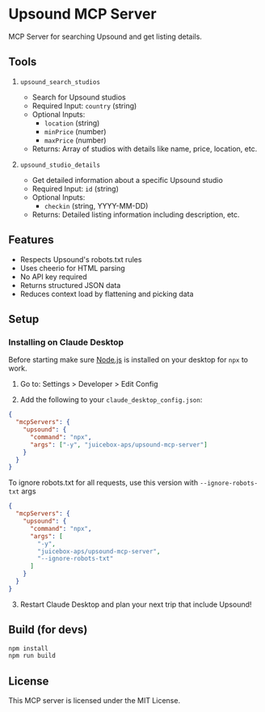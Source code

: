 # Upsound MCP Server

MCP Server for searching Upsound and get listing details.

## Tools

1. `upsound_search_studios`

   - Search for Upsound studios
   - Required Input: `country` (string)
   - Optional Inputs:
     - `location` (string)
     - `minPrice` (number)
     - `maxPrice` (number)
   - Returns: Array of studios with details like name, price,
     location, etc.

2. `upsound_studio_details`
   - Get detailed information about a specific Upsound studio
   - Required Input: `id` (string)
   - Optional Inputs:
     - `checkin` (string, YYYY-MM-DD)
   - Returns: Detailed listing information including description, etc.

## Features

- Respects Upsound's robots.txt rules
- Uses cheerio for HTML parsing
- No API key required
- Returns structured JSON data
- Reduces context load by flattening and picking data

## Setup

### Installing on Claude Desktop

Before starting make sure [Node.js](https://nodejs.org/) is installed
on your desktop for `npx` to work.

1. Go to: Settings > Developer > Edit Config

2. Add the following to your `claude_desktop_config.json`:

```json
{
  "mcpServers": {
    "upsound": {
      "command": "npx",
      "args": ["-y", "juicebox-aps/upsound-mcp-server"]
    }
  }
}
```

To ignore robots.txt for all requests, use this version with
`--ignore-robots-txt` args

```json
{
  "mcpServers": {
    "upsound": {
      "command": "npx",
      "args": [
        "-y",
        "juicebox-aps/upsound-mcp-server",
        "--ignore-robots-txt"
      ]
    }
  }
}
```

3. Restart Claude Desktop and plan your next trip that include
   Upsound!

## Build (for devs)

```bash
npm install
npm run build
```

## License

This MCP server is licensed under the MIT License.
